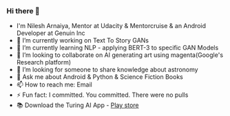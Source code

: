 ### Hi there 👋

<!--
**NileshArnaiya/NileshArnaiya** is a ✨ _special_ ✨ repository because its `README.md` (this file) appears on your GitHub profile.
-->
- I'm Nilesh Arnaiya, Mentor at Udacity & Mentorcruise & an Android Developer at Genuin Inc
- 🔭 I’m currently working on Text To Story GANs
- 🌱 I’m currently learning NLP - applying BERT-3 to specific GAN Models
- 👯 I’m looking to collaborate on AI generating art using magenta(Google's Research platform)
- 🤔 I’m looking for someone to share knowledge about astronomy 
- 💬 Ask me about Android & Python & Science Fiction Books
- 📫 How to reach me: Email
- ⚡ Fun fact: I committed. You committed. There were no pulls
- :books: Download the Turing AI App - [Play store](https://play.google.com/store/apps/details?id=turing.labs.ai)

